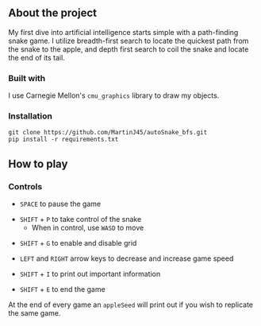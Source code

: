 ## About the project

My first dive into artificial intelligence starts simple with a path-finding snake 
game. I utilize breadth-first search to locate the quickest path from the snake to 
the apple, and depth first search to coil the snake and locate the end of its tail. 

### Built with

I use Carnegie Mellon's `cmu_graphics` library to draw my objects. 

### Installation

```
git clone https://github.com/MartinJ45/autoSnake_bfs.git 
pip install -r requirements.txt
```


## How to play

### Controls

+ `SPACE` to pause the game <br>
- `SHIFT` + `P` to take control of the snake <br>
  + When in control, use `WASD` to move
+ `SHIFT` + `G` to enable and disable grid
- `LEFT` and `RIGHT` arrow keys to decrease and increase game speed
+ `SHIFT` + `I` to print out important information <br>
- `SHIFT` + `E` to end the game <br>

At the end of every game an `appleSeed` will print out if you wish to replicate the 
same game. 
